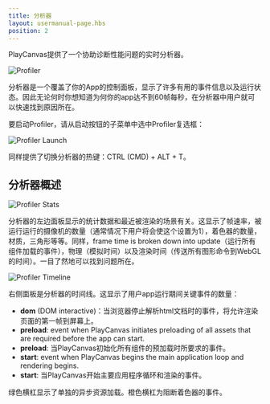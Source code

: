 ```yaml
---
title: 分析器
layout: usermanual-page.hbs
position: 2
---
```


PlayCanvas提供了一个协助诊断性能问题的实时分析器。

![Profiler][1]

分析器是一个覆盖了你的App的控制面板，显示了许多有用的事件信息以及运行状态。因此无论何时你想知道为何你的app达不到60帧每秒，在分析器中用户就可以快速找到原因所在。

要启动Profiler，请从启动按钮的子菜单中选中Profiler复选框：

![Profiler Launch][2]

同样提供了切换分析器的热键：CTRL (CMD) + ALT + T。

## 分析器概述

![Profiler Stats][3]

分析器的左边面板显示的统计数据和最近被渲染的场景有关。这显示了帧速率，被运行运行的摄像机的数量（通常情况下用户将会使这个设置为1），着色器的数量，材质，三角形等等。同样，frame time is broken down into update（运行所有组件加载的事件），物理（模拟时间）以及渲染时间（传送所有图形命令到WebGL的时间）。一目了然地可以找到问题所在。

![Profiler Timeline][4]

右侧面板是分析器的时间线。这显示了用户app运行期间关键事件的数量：

* **dom** (DOM interactive)：当浏览器停止解析html文档时的事件，将允许渲染页面的第一帧到屏幕上。
* **preload**: event when PlayCanvas initiates preloading of all assets that are required before the app can start.
* **preload**: 当PlayCanvas初始化所有组件的预加载时所要求的事件。
* **start**: event when PlayCanvas begins the main application loop and rendering begins.
* **start**: 当PlayCanvas开始主要应用程序循环和渲染的事件。

绿色横杠显示了单独的异步资源加载。橙色横杠为阻断着色器的事件。

[1]: /images/user-manual/optimization/profiler/profiler.png
[2]: /images/user-manual/optimization/profiler/profiler_launch.png
[3]: /images/user-manual/optimization/profiler/profiler_stats.png
[4]: /images/user-manual/optimization/profiler/profiler_timeline.png

